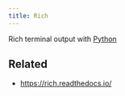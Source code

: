 ```yaml
---
title: Rich
---
```


Rich terminal output with [Python](Python.md)

## Related

* https://rich.readthedocs.io/